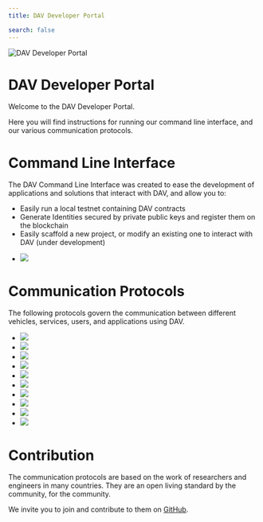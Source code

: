 ```yaml
---
title: DAV Developer Portal

search: false
---
```


<p class="header-image"><img src="/images/header.png" alt="DAV Developer Portal"></p>

# DAV Developer Portal

Welcome to the DAV Developer Portal.

Here you will find instructions for running our command line interface, and our various communication protocols.

# Command Line Interface

The DAV Command Line Interface was created to ease the development of applications and solutions that interact with DAV, and allow you to:

<ul>
	<li>Easily run a local testnet containing DAV contracts</li>
	<li>Generate Identities secured by private public keys and register them on the blockchain</li>
	<li>Easily scaffold a new project, or modify an existing one to interact with DAV (under development)</li>
</ul>

<ul class="main-thumbs">
  <li><a href="./dav-cli/user-guide"><img src="images/thumbnails/cli_user_guide_tumbnail.png" /></a></li>
</ul>

# Communication Protocols

The following protocols govern the communication between different vehicles, services, users, and applications using DAV.

<ul class="main-thumbs">
  <li><a href="./protocols/car-parking"><img src="images/thumbnails/car_parking_thumbnail.png" /></a></li>
  <li><a href="./protocols/cargo-insurance"><img src="images/thumbnails/cargo_insurance_thumbnail.png" /></a></li>
  <li><a href="./protocols/drone-charging"><img src="images/thumbnails/drone_charging_thumbnail.png" /></a></li>
  <li><a href="./protocols/drone-delivery"><img src="images/thumbnails/drone_delivery_thumbnail.png" /></a></li>
  <li><a href="./protocols/ev-charging"><img src="images/thumbnails/ev_charging_thumbnail.png" /></a></li>
  <li><a href="./protocols/photo-shooting"><img src="images/thumbnails/photo_shooting_thumbnail.png" /></a></li>
  <li><a href="./protocols/ride-hailing"><img src="images/thumbnails/ride_hailing_thumbnail.png" /></a></li>
  <li><a href="./protocols/route-planning"><img src="images/thumbnails/route_planning_thumbnail.png" /></a></li>
  <li><a href="./protocols/vehicle-locating"><img src="images/thumbnails/vehicle_locating_thumbnail.png" /></a>
  <li><a href="./protocols/vessel-charging"><img src="images/thumbnails/vessel_charging_thumbnail.png" /></a>
</ul>

# Contribution

The communication protocols are based on the work of researchers and engineers in many countries. They are an open living standard by the community, for the community.

We invite you to join and contribute to them on <a href="https://github.com/DAVFoundation" target="blank">GitHub</a>.
